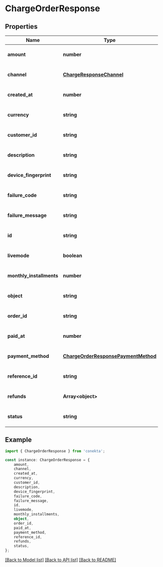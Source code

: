 # ChargeOrderResponse


## Properties

Name | Type | Description | Notes
------------ | ------------- | ------------- | -------------
**amount** | **number** |  | [optional] [default to undefined]
**channel** | [**ChargeResponseChannel**](ChargeResponseChannel.md) |  | [optional] [default to undefined]
**created_at** | **number** |  | [optional] [default to undefined]
**currency** | **string** |  | [optional] [default to undefined]
**customer_id** | **string** |  | [optional] [default to undefined]
**description** | **string** |  | [optional] [default to undefined]
**device_fingerprint** | **string** |  | [optional] [default to undefined]
**failure_code** | **string** |  | [optional] [default to undefined]
**failure_message** | **string** |  | [optional] [default to undefined]
**id** | **string** |  | [optional] [default to undefined]
**livemode** | **boolean** |  | [optional] [default to undefined]
**monthly_installments** | **number** |  | [optional] [default to undefined]
**object** | **string** |  | [optional] [default to undefined]
**order_id** | **string** |  | [optional] [default to undefined]
**paid_at** | **number** |  | [optional] [default to undefined]
**payment_method** | [**ChargeOrderResponsePaymentMethod**](ChargeOrderResponsePaymentMethod.md) |  | [optional] [default to undefined]
**reference_id** | **string** | Reference ID of the charge | [optional] [default to undefined]
**refunds** | **Array&lt;object&gt;** |  | [optional] [default to undefined]
**status** | **string** |  | [optional] [default to undefined]

## Example

```typescript
import { ChargeOrderResponse } from 'conekta';

const instance: ChargeOrderResponse = {
    amount,
    channel,
    created_at,
    currency,
    customer_id,
    description,
    device_fingerprint,
    failure_code,
    failure_message,
    id,
    livemode,
    monthly_installments,
    object,
    order_id,
    paid_at,
    payment_method,
    reference_id,
    refunds,
    status,
};
```

[[Back to Model list]](../README.md#documentation-for-models) [[Back to API list]](../README.md#documentation-for-api-endpoints) [[Back to README]](../README.md)

